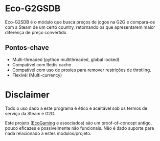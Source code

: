# Eco-G2GSDB

Eco-G2SDB é o módulo que busca preços de jogos na G2G e compara-os com a Steam de um certo country, retornando os que apresentarem maior diferença de preço convertido.

## Pontos-chave
  - Multi-threaded (python multithreaded, global locked)
  - Compatível com Redis cache
  - Compatível com uso de proxies para remover restrições de throtling.
  - Flexivél (Multi-currency)

# Disclaimer

Todo o uso dado a este programa é ético e aceitável sob os termos de serviço da Steam e G2G.

Este projeto ([EcoGaming](https://github.com/dinispimentel/EcoGaming/) e associados) são um proof-of-concept antigo, pouco eficazes e possivelmente não funcionais. 
Não é dado suporte para nada relacionado a estes módulos/projeto.
